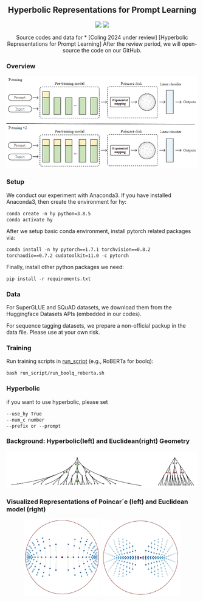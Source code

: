 

<h2 align="center">
Hyperbolic Representations for Prompt Learning
</h2>

<p align="center">
  <!-- <img src="https://img.shields.io/badge/EMNLP-2023-brightgreen"> -->
  <!-- <under review><img src="http://img.shields.io/badge/Paper-PDF-red.svg"></a> -->
  <img src="https://img.shields.io/badge/License-Apache%202.0-blue.svg">
  <img src="https://img.shields.io/badge/PyTorch-%23EE4C2C.svg?e&logo=PyTorch&logoColor=white">
</p>

<p align="center">
Source codes and data for
* [Coling 2024 under review] [Hyperbolic Representations for Prompt Learning]
After the review period, we will open-source the code on our GitHub.
</p>


<!-- # Hyperbolic Prompt Learning


Source codes and data for
* [Coling 2024 under review] [Hyperbolic Representations for Prompt Learning] -->

### Overview
![image](overview.png)



### Setup
We conduct our experiment with Anaconda3. If you have installed Anaconda3, then create the environment for hy:

```shell
conda create -n hy python=3.8.5
conda activate hy
```

After we setup basic conda environment, install pytorch related packages via:

```shell
conda install -n hy pytorch==1.7.1 torchvision==0.8.2 torchaudio==0.7.2 cudatoolkit=11.0 -c pytorch
```

Finally, install other python packages we need:

```shell
pip install -r requirements.txt
```

### Data
For SuperGLUE and SQuAD datasets, we download them from the Huggingface Datasets APIs (embedded in our codes).

For sequence tagging datasets, we prepare a non-official packup in the data file. Please use at your own risk.

### Training
Run training scripts in [run_script](run_script) (e.g., RoBERTa for boolq):

```shell
bash run_script/run_boolq_roberta.sh
```

### Hyperbolic 

if you want to use hyperbolic, please set 
```shell
--use_hy True 
--num_c number
--prefix or --prompt
```

### Background: Hyperbolic(left) and Euclidean(right) Geometry
![image](background.png)

### Visualized Representations of Poincar´e (left) and Euclidean model (right)

<div style="text-align: center">
<img src="figures/euc.jpg" width = "40%"/>
<img src="figures/hper.jpg" width = "41%"/>
</div>







